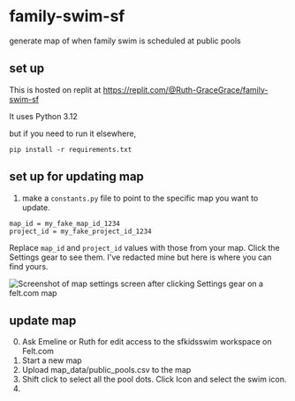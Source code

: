 # family-swim-sf
generate map of when family swim is scheduled at public pools

## set up
This is hosted on replit at https://replit.com/@Ruth-GraceGrace/family-swim-sf

It uses Python 3.12

but if you need to run it elsewhere,
```
pip install -r requirements.txt
```

## set up for updating map

1. make a `constants.py` file to point to the specific map you want to update.
```
map_id = my_fake_map_id_1234
project_id = my_fake_project_id_1234
```

Replace `map_id` and `project_id` values with those from your map. Click the Settings gear to see them. I've redacted mine but here is where you can find yours.

![Screenshot of map settings screen after clicking Settings gear on a felt.com map](https://github.com/ruthgrace/family-swim-sf/assets/6069196/d24f3729-50a0-4f2d-a38b-51b9f1ec4c93)

## update map
0. Ask Emeline or Ruth for edit access to the sfkidsswim workspace on Felt.com
1. Start a new map
2. Upload map_data/public_pools.csv to the map
3. Shift click to select all the pool dots. Click Icon and select the swim icon.
4. 
